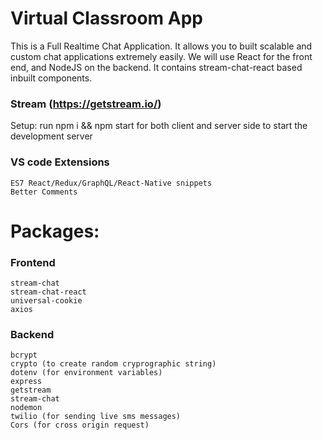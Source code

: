# Virtual Classroom App
This is a Full Realtime Chat Application.
It allows you to built scalable and custom chat applications extremely easily.
We will use React for the front end, and NodeJS on the backend.
It contains stream-chat-react based inbuilt components.

### Stream (https://getstream.io/)



Setup: 
	run npm i && npm start for both client and server side to start the development server

### VS code Extensions
    ES7 React/Redux/GraphQL/React-Native snippets
	Better Comments

    
# Packages:

### Frontend
	stream-chat 
	stream-chat-react 
    universal-cookie
	axios

### Backend
	bcrypt 
	crypto (to create random cryprographic string)
	dotenv (for environment variables)
	express 
	getstream 
	stream-chat 
	nodemon 
	twilio (for sending live sms messages)
	Cors (for cross origin request)

